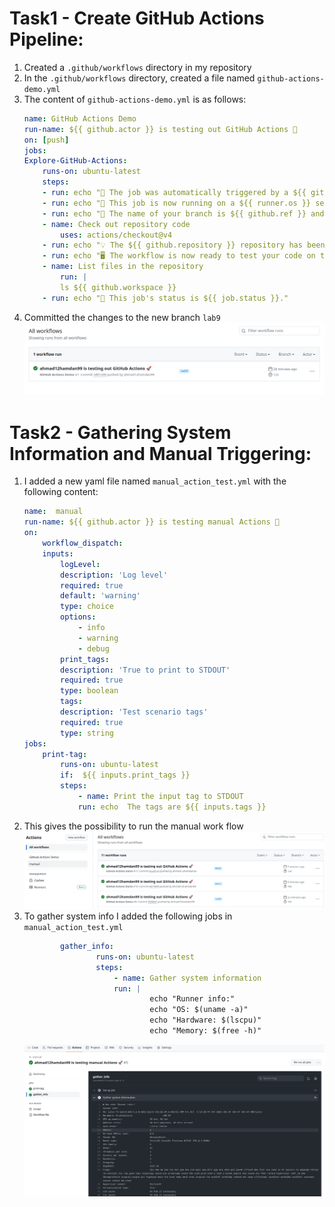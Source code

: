 # Task1 - Create GitHub Actions Pipeline:
1. Created a `.github/workflows` directory in my repository
2. In the `.github/workflows` directory, created a file named `github-actions-demo.yml`
3. The content of `github-actions-demo.yml` is as follows: 
    ```yaml
    name: GitHub Actions Demo
    run-name: ${{ github.actor }} is testing out GitHub Actions 🚀
    on: [push]
    jobs:
    Explore-GitHub-Actions:
        runs-on: ubuntu-latest
        steps:
        - run: echo "🎉 The job was automatically triggered by a ${{ github.event_name }} event."
        - run: echo "🐧 This job is now running on a ${{ runner.os }} server hosted by GitHub!"
        - run: echo "🔎 The name of your branch is ${{ github.ref }} and your repository is ${{ github.repository }}."
        - name: Check out repository code
            uses: actions/checkout@v4
        - run: echo "💡 The ${{ github.repository }} repository has been cloned to the runner."
        - run: echo "🖥️ The workflow is now ready to test your code on the runner."
        - name: List files in the repository
            run: |
            ls ${{ github.workspace }}
        - run: echo "🍏 This job's status is ${{ job.status }}."

    ```
4. Committed the changes to the new branch `lab9`
        ![Alt text](imgs/workflow.png)

# Task2 - Gathering System Information and Manual Triggering:
1. I added a new yaml file named `manual_action_test.yml` with the following content: 
    ```yaml
    name:  manual  
    run-name: ${{ github.actor }} is testing manual Actions 🚀
    on:
        workflow_dispatch:
        inputs:
            logLevel:
            description: 'Log level'
            required: true
            default: 'warning'
            type: choice
            options:
                - info
                - warning
                - debug
            print_tags:
            description: 'True to print to STDOUT'
            required: true
            type: boolean
            tags:
            description: 'Test scenario tags'
            required: true
            type: string
    jobs:
        print-tag:
            runs-on: ubuntu-latest
            if:  ${{ inputs.print_tags }} 
            steps:
                - name: Print the input tag to STDOUT
                run: echo  The tags are ${{ inputs.tags }} 
    ```
2. This gives the possibility to run the manual work flow
        ![Alt text](imgs/manual.png)
3. To gather system info I added the following jobs in `manual_action_test.yml`
    ```yaml
            gather_info:
                    runs-on: ubuntu-latest
                    steps:
                        - name: Gather system information
                        run: |
                                echo "Runner info:"
                                echo "OS: $(uname -a)"
                                echo "Hardware: $(lscpu)"
                                echo "Memory: $(free -h)"
    ```
    ![Alt text](imgs/gather_info.png) 